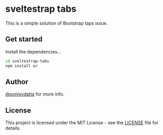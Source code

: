 # sveltestrap tabs

This is a simple solution of Bootstrap taps issue.


## Get started

Install the dependencies...

```bash
cd sveltestrap-tabs
npm install or 
```

## Author

[@sonjoydatta](https://github.com/sonjoydatta) for more info.

## License

This project is licensed under the MIT License - see the [LICENSE](https://github.com/sonjoydatta/sveltestrap-tabs/blob/master/LICENSE) file for details.